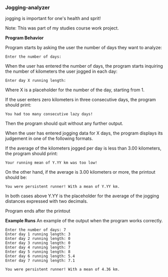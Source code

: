 ### Jogging-analyzer
 jogging is important for one's health and sprit!
 
 Note: This was part of my studies course work project.
 
 **Program Behavior**
 
 Program starts by asking the user the number of days they want to analyze:
 
 
 ```
 Enter the number of days:
 ```
 
 When the user has entered the number of days, the program starts inquiring the number of kilometers the user jogged in each day:
 
 
 ```
 Enter day X running length:
 ```
 
 
 Where X is a placeholder for the number of the day, starting from 1.

 If the user enters zero kilometers in three consecutive days, the program should print:
 
 
 ```
 You had too many consecutive lazy days!
 ```
 
 
Then the program should quit without any further output.

When the user has entered jogging data for X days, the program displays its judgement in one of the following formats.

If the average of the kilometers jogged per day is less than 3.00 kilometers, the program should print: 
 
 
 ```
 Your running mean of Y.YY km was too low!
 ```
 
 
 On the other hand, if the average is 3.00 kilometers or more, the printout should be:
 
 
 ```
 You were persistent runner! With a mean of Y.YY km.
 ```
 
 
In both cases above Y.YY is the placeholder for the average of the jogging distances expressed with two decimals.

Program ends after the printout
 
 
 **Example Runs**
 An example of the output when the program works correctly.
 
 
```
Enter the number of days: 7
Enter day 1 running length: 3
Enter day 2 running length: 0
Enter day 3 running length: 0
Enter day 4 running length: 7
Enter day 5 running length: 8
Enter day 6 running length: 5.4
Enter day 7 running length: 7.1

You were persistent runner! With a mean of 4.36 km.
```
 
 
 
 
 
 
 
 
 
 
 
 
 

